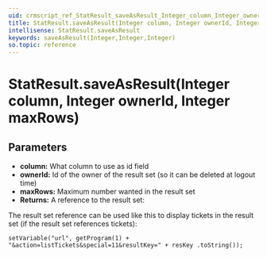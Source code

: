 ```yaml
---
uid: crmscript_ref_StatResult_saveAsResult_Integer_column_Integer_ownerId_Integer_maxRows
title: StatResult.saveAsResult(Integer column, Integer ownerId, Integer maxRows)
intellisense: StatResult.saveAsResult
keywords: saveAsResult(Integer,Integer,Integer)
so.topic: reference
---
```


# StatResult.saveAsResult(Integer column, Integer ownerId, Integer maxRows)

## Parameters

* **column:** What column to use as id field
* **ownerId:** Id of the owner of the result set (so it can be deleted at logout time)
* **maxRows:** Maximum number wanted in the result set
* **Returns:** A reference to the result set:

The result set reference can be used like this to display tickets in the result set (if the result set references tickets):

    setVariable("url", getProgram(1) + "&action=listTickets&special=11&resultKey=" + resKey .toString());

